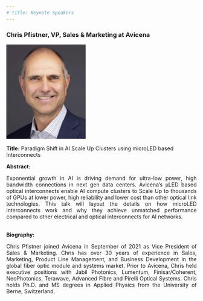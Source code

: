 ```yaml
---
# title: Keynote Speakers
---
```


### Chris Pfistner, VP, Sales & Marketing at Avicena

<img src="/assets/img/avicena_chris.jpg" style="width:auto; height:250px;">

**Title:** Paradigm Shift in AI Scale Up Clusters using microLED based Interconnects

**Abstract:** 
<div style="text-align: justify; text-indent: 0em;">
Exponential growth in AI is driving demand for ultra-low power, high bandwidth connections in next gen data centers. Avicena’s µLED based optical interconnects enable AI compute clusters to Scale Up to thousands of GPUs at lower power, high reliability and lower cost than other optical link technologies.  This talk will layout the details on how microLED interconnects work and why they achieve unmatched performance compared to other electrical and optical interconnects for AI networks.
</div>
<br>

**Biography:** 
<div style="text-align: justify; text-indent: 0em;">
Chris Pfistner joined Avicena in September of 2021 as Vice President of Sales & Marketing. Chris has over 30 years of experience in Sales, Marketing, Product Line Management, and Business Development in the global fiber optic module and systems market. Prior to Avicena, Chris held executive positions with Jabil Photonics, Lumentum, Finisar/Coherent, NeoPhotonics, Terawave, Advanced Fibre and Pirelli Optical Systems. Chris holds Ph.D. and MS degrees in Applied Physics from the University of Berne, Switzerland.
</div>
